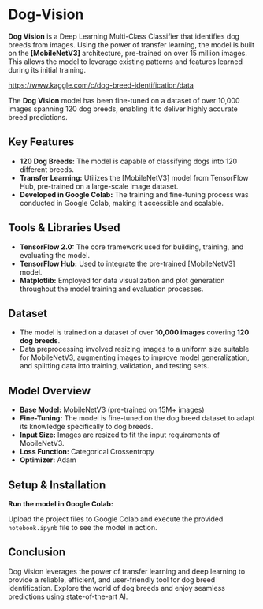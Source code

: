 # Dog-Vision

**Dog Vision** is a Deep Learning Multi-Class Classifier that identifies dog breeds from images. 
Using the power of transfer learning, the model is built on the **[MobileNetV3]** architecture, pre-trained on over 15 million images.
This allows the model to leverage existing patterns and features learned during its initial training. 

https://www.kaggle.com/c/dog-breed-identification/data

The **Dog Vision** model has been fine-tuned on a dataset of over 10,000 images spanning 120 dog breeds, enabling it to deliver highly accurate breed predictions.

## Key Features

- **120 Dog Breeds:** The model is capable of classifying dogs into 120 different breeds.
- **Transfer Learning:** Utilizes the [MobileNetV3] model from TensorFlow Hub, pre-trained on a large-scale image dataset.
- **Developed in Google Colab:** The training and fine-tuning process was conducted in Google Colab, making it accessible and scalable.

## Tools & Libraries Used

- **TensorFlow 2.0:** The core framework used for building, training, and evaluating the model.
- **TensorFlow Hub:** Used to integrate the pre-trained [MobileNetV3] model.
- **Matplotlib:** Employed for data visualization and plot generation throughout the model training and evaluation processes.

## Dataset

- The model is trained on a dataset of over **10,000 images** covering **120 dog breeds**.
- Data preprocessing involved resizing images to a uniform size suitable for MobileNetV3, augmenting images to improve model generalization, and splitting data into training, validation, and testing sets.

## Model Overview

- **Base Model:** MobileNetV3 (pre-trained on 15M+ images)
- **Fine-Tuning:** The model is fine-tuned on the dog breed dataset to adapt its knowledge specifically to dog breeds.
- **Input Size:** Images are resized to fit the input requirements of MobileNetV3.
- **Loss Function:** Categorical Crossentropy
- **Optimizer:** Adam

## Setup & Installation

 **Run the model in Google Colab:**

   Upload the project files to Google Colab and execute the provided `notebook.ipynb` file to see the model in action.


## Conclusion

Dog Vision leverages the power of transfer learning and deep learning to provide a reliable, efficient, and user-friendly tool for dog breed identification. Explore the world of dog breeds and enjoy seamless predictions using state-of-the-art AI.
